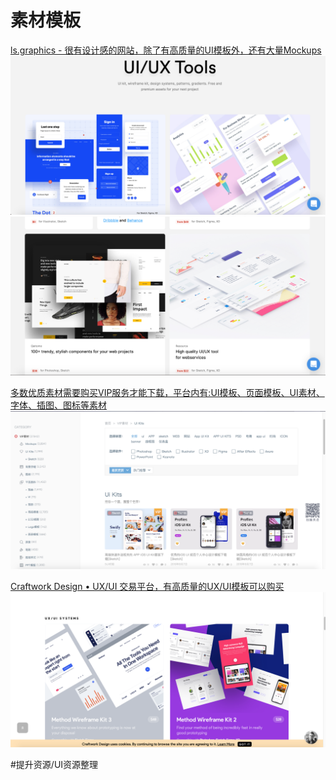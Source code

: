 # 素材模板
[ls.graphics - 很有设计感的网站，除了有高质量的UI模板外，还有大量Mockups](https://www.ls.graphics/ui-ux-tools)
![](img/030D0320-A974-4CB3-9EFC-CCFAEF5C8B67.png)
![](img/E64C2A63-9D0C-4057-BF83-F9CA64AE94AC.png)


[多数优质素材需要购买VIP服务才能下载，平台内有:UI模板、页面模板、UI素材、字体、插图、图标等素材](https://www.yrucd.com/category/vip/ui-kits)
![](img/AF5B163D-3906-41C8-8065-C4CB29BE6994.png)


[Craftwork Design • UX/UI 交易平台，有高质量的UX/UI模板可以购买](https://craftwork.design/)
![](img/F07ED2E9-C8F5-46ED-B5CA-B986089A7B91.png)














#提升资源/UI资源整理